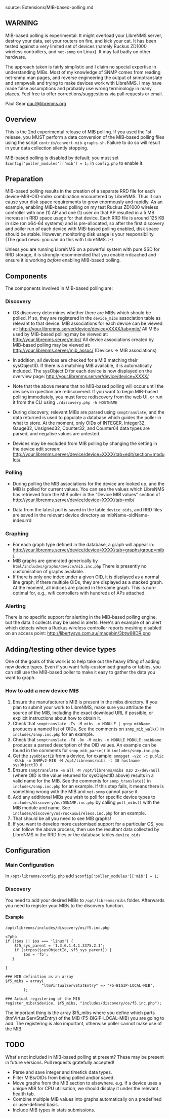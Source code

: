 source: Extensions/MIB-based-polling.md
## WARNING ##

MIB-based polling is experimental.  It might overload your LibreNMS server,
destroy your data, set your routers on fire, and kick your cat.  It has been
tested against a very limited set of devices (namely Ruckus ZD1000 wireless
controllers, and `net-snmp` on Linux).  It may fail badly on other hardware.

The approach taken is fairly simplistic and I claim no special expertise in
understanding MIBs.  Most of my knowledge of SNMP comes from reading net-snmp
man pages, and reverse engineering the output of snmptranslate and snmpwalk
and trying to make devices work with LibreNMS.  I may have made false
assumptions and probably use wrong terminology in many places.  Feel free to
offer corrections/suggestions via pull requests or email.

Paul Gear <paul@librenms.org>

## Overview ##

This is the 2nd experimental release of MIB polling.  If you used the 1st
release, you MUST perform a data conversion of the MIB-based polling files
using the script `contrib/convert-mib-graphs.sh`.  Failure to do so will
result in your data collection silently stopping.

MIB-based polling is disabled by default; you must set
    `$config['poller_modules']['mib'] = 1;`
in `config.php` to enable it.

## Preparation ##

MIB-based polling results in the creation of a separate RRD file for each
device-MIB-OID-index combination encountered by LibreNMS.  Thus it can cause
your disk space requirements to grow enormously and rapidly.  As an example,
enabling MIB-based polling on my test Ruckus ZD1000 wireless controller with
one (1) AP and one (1) user on that AP resulted in a 5 MB increase in RRD
space usage for that device.  Each RRD file is around 125 KB in size (on
x64-64 systems) and is pre-allocated, so after the first discovery and poller
run of each device with MIB-based polling enabled, disk space should be stable.
However, monitoring disk usage is your responsibility.  (The good news: you
can do this with LibreNMS. :-)

Unless you are running LibreNMS on a powerful system with pure SSD for RRD
storage, it is strongly recommended that you enable rrdcached and ensure it is
working *before* enabling MIB-based polling.

## Components ##

The components involved in MIB-based polling are:

### Discovery ###

  - OS discovery determines whether there are MIBs which should be polled.  If
    so, they are registered in the `device_mibs` association table as relevant
    to that device.  MIB associations for each device can be viewed at:
    http://your.librenms.server/device/device=XXXX/tab=mib/
    All MIBs used by MIB-based polling may be viewed at:
    http://your.librenms.server/mibs/
    All device associations created by MIB-based polling may be viewed at:
    http://your.librenms.server/mib_assoc/ (Devices -> MIB associations)

  - In addition, all devices are checked for a MIB matching their sysObjectID.
    If there is a matching MIB available, it is automatically included.
    The sysObjectID for each device is now displayed on the overview page:
    http://your.librenms.server/device/device=XXXX/

  - Note that the above means that no MIB-based polling will occur until the
    devices in question are rediscovered.  If you want to begin MIB-based
    polling immediately, you must force rediscovery from the web UI, or run it
    from the CLI using `./discovery.php -h HOSTNAME`

  - During discovery, relevant MIBs are parsed using `snmptranslate`, and the
    data returned is used to populate a database which guides the poller in
    what to store.  At the moment, only OIDs of INTEGER, Integer32, Gauge32,
    Unsigned32, Counter32, and Counter64 data types are parsed, and negative
    values are untested.

  - Devices may be excluded from MIB polling by changing the setting in the
    device edit screen:
    http://your.librenms.server/device/device=XXXX/tab=edit/section=modules/

### Polling ###

  - During polling the MIB associations for the device are looked up, and the
    MIB is polled for current values.  You can see the values which LibreNMS
    has retrieved from the MIB poller in the "Device MIB values" section of
    http://your.librenms.server/device/device=XXXX/tab=mib/

  - Data from the latest poll is saved in the table `device_oids`, and RRD
    files are saved in the relevant device directory as
    mibName-oidName-index.rrd

### Graphing ###

  - For each graph type defined in the database, a graph will appear in:
	http://your.librenms.server/device/device=XXXX/tab=graphs/group=mib/
  - MIB graphs are generated generically by
	`html/includes/graphs/device/mib.inc.php`
    There is presently no customisation of graphs available.
  - If there is only one index under a given OID, it is displayed as a normal
    line graph; if there multiple OIDs, they are displayed as a stacked graph.
    At the moment, all indices are placed in the same graph.  This is
    non-optimal for, e.g., wifi controllers with hundreds of APs attached.

### Alerting ###

There is no specific support for alerting in the MIB-based polling engine, but
the data it collects may be used in alerts.  Here's an example of an alert
which detects when a Ruckus wireless controller reports meshing disabled on an
access point:
    http://libertysys.com.au/imagebin/3btw98DR.png


## Adding/testing other device types ##

One of the goals of this work is to help take out the heavy lifting of adding
new device types.  Even if you want fully-customised graphs or tables, you can
still use the MIB-based poller to make it easy to gather the data you want to
graph.

### How to add a new device MIB ###

 1. Ensure the manufacturer's MIB is present in the mibs directory.  If you
    plan to submit your work to LibreNMS, make sure you attribute the source
    of the MIB, including the exact download URL if possible, or explicit
    instructions about how to obtain it.
 2. Check that `snmptranslate -Ts -M mibs -m MODULE | grep mibName` produces
    a named list of OIDs.  See the comments on `snmp_mib_walk()` in
    `includes/snmp.inc.php` for an example.
 3. Check that `snmptranslate -Td -On -M mibs -m MODULE MODULE::mibName`
    produces a parsed description of the OID values.  An example can be
    found in the comments for `snmp_mib_parse()` in `includes/snmp.inc.php`.
 4. Get the `sysObjectID` from a device, for example:
    ```snmpget -v2c -c public -OUsb -m SNMPv2-MIB -M /opt/librenms/mibs -t 30 hostname sysObjectID.0```
 5. Ensure `snmptranslate -m all -M /opt/librenms/mibs OID 2>/dev/null`
    (where OID is the value returned for sysObjectID above) results in a
    valid name for the MIB.  See the comments for `snmp_translate()` in
    `includes/snmp.inc.php` for an example.  If this step fails, it means
    there is something wrong with the MIB and `net-snmp` cannot parse it.
 6. Add any additional MIBs you wish to poll for specific device types to
    `includes/discovery/os/OSNAME.inc.php` by calling `poll_mibs()` with the
    MIB module and name.  See `includes/discovery/os/ruckuswireless.inc.php`
    for an example.
 7. That should be all you need to see MIB graphs!
 8. If you want to develop more customised support for a particular OS, you
    can follow the above process, then use the resultant data collected by
    LibreNMS in the RRD files or the database tables `device_oids`

## Configuration
### Main Configuration
In `/opt/librenms/config.php` add `$config['poller_modules']['mib'] = 1;`

### Discovery

You need to add your desired MIBs to `/opt/librenms/mibs` folder. Afterwards you need to register your MIBs to the discovery function. 

#### Example
`/opt/librenms/includes/discovery/os/f5.inc.php`

```
<?php
if (!$os || $os === 'linux') {
    $f5_sys_parent = '1.3.6.1.4.1.3375.2.1';
    if (strpos($sysObjectId, $f5_sys_parent)) {
        $os = 'f5';
   }

}

### MIB definition as an array 
$f5_mibs = array(
                "ltmVirtualServStatEntry" => "F5-BIGIP-LOCAL-MIB",
        );

### Actual registering of the MIB
register_mibs($device, $f5_mibs, "includes/discovery/os/f5.inc.php");

```

The important thing is the array $f5_mibs where you define which parts (ltmVirtualServStatEntry) of the MIB (F5-BIGIP-LOCAL-MIB) you are going to add. The registering is also important, otherwise poller cannot make use of the MIB.

## TODO ##

What's not included in MIB-based polling at present?  These may be present in
future versions.  Pull requests gratefully accepted!

  - Parse and save integer and timetick data types.
  - Filter MIBs/OIDs from being polled and/or saved.
  - Move graphs from the MIB section to elsewhere. e.g. If a device uses a
    unique MIB for CPU utilisation, we should display it under the relevant
    health tab.
  - Combine multiple MIB values into graphs automatically on a predefined or
    user-defined basis.
  - Include MIB types in stats submissions.
